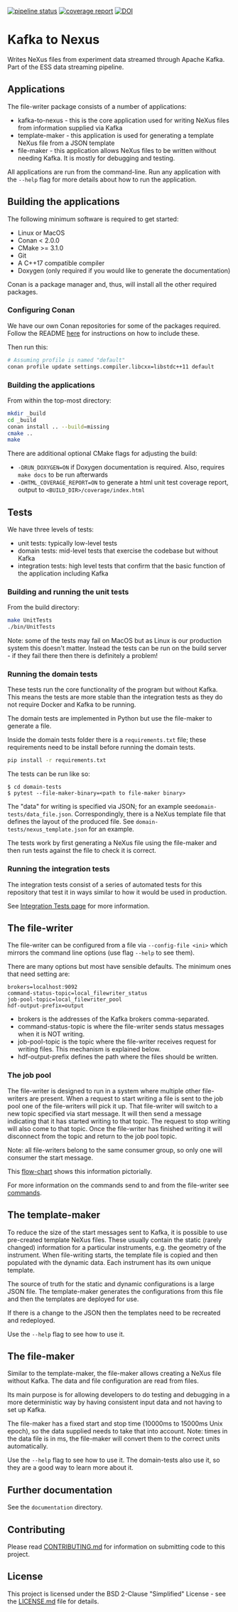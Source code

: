 [![pipeline status](https://gitlab.esss.lu.se/ecdc/ess-dmsc/kafka-to-nexus/badges/main/pipeline.svg)](https://gitlab.esss.lu.se/ecdc/ess-dmsc/kafka-to-nexus/-/commits/main)
[![coverage report](https://gitlab.esss.lu.se/ecdc/ess-dmsc/kafka-to-nexus/badges/main/coverage.svg)](https://gitlab.esss.lu.se/ecdc/ess-dmsc/kafka-to-nexus/-/commits/main)
[![DOI](https://zenodo.org/badge/81435658.svg)](https://zenodo.org/badge/latestdoi/81435658)


# Kafka to Nexus

Writes NeXus files from experiment data streamed through Apache Kafka.
Part of the ESS data streaming pipeline.

## Applications
The file-writer package consists of a number of applications:
- kafka-to-nexus - this is the core application used for writing NeXus files from information supplied via Kafka
- template-maker - this application is used for generating a template NeXus file from a JSON template
- file-maker - this application allows NeXus files to be written without needing Kafka. It is mostly for debugging and testing.

All applications are run from the command-line. Run any application with the `--help` flag for more details about how to run the application.

## Building the applications
The following minimum software is required to get started:

- Linux or MacOS
- Conan < 2.0.0
- CMake >= 3.1.0
- Git
- A C++17 compatible compiler 
- Doxygen (only required if you would like to generate the documentation)

Conan is a package manager and, thus, will install all the other required packages.

### Configuring Conan
We have our own Conan repositories for some of the packages required.
Follow the README [here](https://github.com/ess-dmsc/conan-configuration) for instructions on how to include these.

Then run this:

```bash
# Assuming profile is named "default"
conan profile update settings.compiler.libcxx=libstdc++11 default
```

### Building the applications
From within the top-most directory:

```bash
mkdir _build
cd _build
conan install .. --build=missing
cmake ..
make
```

There are additional optional CMake flags for adjusting the build:
* `-DRUN_DOXYGEN=ON` if Doxygen documentation is required. Also, requires `make docs` to be run afterwards
* `-DHTML_COVERAGE_REPORT=ON` to generate a html unit test coverage report, output to `<BUILD_DIR>/coverage/index.html`

## Tests
We have three levels of tests:
- unit tests: typically low-level tests
- domain tests: mid-level tests that exercise the codebase but without Kafka
- integration tests: high level tests that confirm that the basic function of the application including Kafka

### Building and running the unit tests
From the build directory:

```bash
make UnitTests
./bin/UnitTests
```

Note: some of the tests may fail on MacOS but as Linux is our production system this doesn't matter. 
Instead the tests can be run on the build server - if they fail there then there is definitely a problem!

### Running the domain tests
These tests run the core functionality of the program but without Kafka. This means the tests are more stable than the integration
tests as they do not require Docker and Kafka to be running.

The domain tests are implemented in Python but use the file-maker to generate a file. 

Inside the domain tests folder there is a `requirements.txt` file; these requirements need to be install before running the domain tests.
```bash
pip install -r requirements.txt
```
The tests can be run like so:
```
$ cd domain-tests
$ pytest --file-maker-binary=<path to file-maker binary>
```
The "data" for writing is specified via JSON; for an example see`domain-tests/data_file.json`. 
Correspondingly, there is a NeXus template file that defines the layout of the produced file. 
See `domain-tests/nexus_template.json` for an example.

The tests work by first generating a NeXus file using the file-maker and then run tests against the file to check it is correct.

### Running the integration tests
The integration tests consist of a series of automated tests for this repository that test it in ways similar to how it would
be used in production.

See [Integration Tests page](integration-tests/README.md) for more information.

## The file-writer
The file-writer can be configured from a file via `--config-file <ini>` which mirrors the command line options (use flag `--help` to see them).

There are many options but most have sensible defaults. The minimum ones that need setting are:
```
brokers=localhost:9092
command-status-topic=local_filewriter_status
job-pool-topic=local_filewriter_pool
hdf-output-prefix=output
```
- brokers is the addresses of the Kafka brokers comma-separated.
- command-status-topic is where the file-writer sends status messages when it is NOT writing.
- job-pool-topic is the topic where the file-writer receives request for writing files. This mechanism is explained below.
- hdf-output-prefix defines the path where the files should be written.

### The job pool
The file-writer is designed to run in a system where multiple other file-writers are present.
When a request to start writing a file is sent to the job pool one of the file-writers will pick it up.
That file-writer will switch to a new topic specified via start message. It will then send a message indicating that it has started 
writing to that topic. The request to stop writing will also come to that topic.
Once the file-writer has finished writing it will disconnect from the topic and return to the job pool topic.

Note: all file-writers belong to the same consumer group, so only one will consumer the start message.

This [flow-chart](documentation/file-writer-command-handler-state-machine.png) shows this information pictorially.

For more information on the commands send to and from the file-writer see [commands](documentation/commands.md).

## The template-maker
To reduce the size of the start messages sent to Kafka, it is possible to use pre-created template NeXus files.
These usually contain the static (rarely changed) information for a particular instruments, e.g. the geometry of the instrument.
When file-writing starts, the template file is copied and then populated with the dynamic data.
Each instrument has its own unique template. 

The source of truth for the static and dynamic configurations is a large JSON file. The template-maker generates
the configurations from this file and then the templates are deployed for use.

If there is a change to the JSON then the templates need to be recreated and redeployed.

Use the `--help` flag to see how to use it.

## The file-maker
Similar to the template-maker, the file-maker allows creating a NeXus file without Kafka. The data and file configuration
are read from files.

Its main purpose is for allowing developers to do testing and debugging in a more deterministic way by having consistent
input data and not having to set up Kafka.

The file-maker has a fixed start and stop time (10000ms to 15000ms Unix epoch), so the data supplied needs to take that into account.
Note: times in the data file is in ms, the file-maker will convert them to the correct units automatically.

Use the `--help` flag to see how to use it. The domain-tests also use it, so they are a good way to learn more about it.

## Further documentation

See the `documentation` directory.

## Contributing

Please read [CONTRIBUTING.md](CONTRIBUTING.md) for information on submitting code to this project.

## License

This project is licensed under the BSD 2-Clause "Simplified" License - see the [LICENSE.md](LICENSE.md) file for details.
